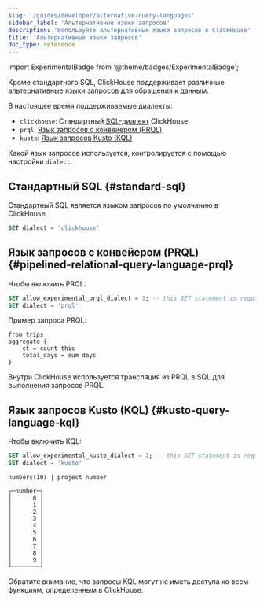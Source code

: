 ```yaml
---
slug: '/guides/developer/alternative-query-languages'
sidebar_label: 'Альтернативные языки запросов'
description: 'Используйте альтернативные языки запросов в ClickHouse'
title: 'Альтернативные языки запросов'
doc_type: reference
---
```

import ExperimentalBadge from '@theme/badges/ExperimentalBadge';

Кроме стандартного SQL, ClickHouse поддерживает различные альтернативные языки запросов для обращения к данным.

В настоящее время поддерживаемые диалекты:
- `clickhouse`: Стандартный [SQL-диалект](../../chdb/reference/sql-reference.md) ClickHouse
- `prql`: [Язык запросов с конвейером (PRQL)](https://prql-lang.org/)
- `kusto`: [Язык запросов Kusto (KQL)](https://learn.microsoft.com/en-us/azure/data-explorer/kusto/query)

Какой язык запросов используется, контролируется с помощью настройки `dialect`.

## Стандартный SQL {#standard-sql}

Стандартный SQL является языком запросов по умолчанию в ClickHouse.

```sql
SET dialect = 'clickhouse'
```

## Язык запросов с конвейером (PRQL) {#pipelined-relational-query-language-prql}

<ExperimentalBadge/>

Чтобы включить PRQL:

```sql
SET allow_experimental_prql_dialect = 1; -- this SET statement is required only for ClickHouse versions >= v25.1
SET dialect = 'prql'
```

Пример запроса PRQL:

```prql
from trips
aggregate {
    ct = count this
    total_days = sum days
}
```

Внутри ClickHouse используется трансляция из PRQL в SQL для выполнения запросов PRQL.

## Язык запросов Kusto (KQL) {#kusto-query-language-kql}

<ExperimentalBadge/>

Чтобы включить KQL:

```sql
SET allow_experimental_kusto_dialect = 1; -- this SET statement is required only for ClickHouse versions >= 25.1
SET dialect = 'kusto'
```

```kql title="Query"
numbers(10) | project number
```

```response title="Response"
┌─number─┐
│      0 │
│      1 │
│      2 │
│      3 │
│      4 │
│      5 │
│      6 │
│      7 │
│      8 │
│      9 │
└────────┘
```

Обратите внимание, что запросы KQL могут не иметь доступа ко всем функциям, определенным в ClickHouse.